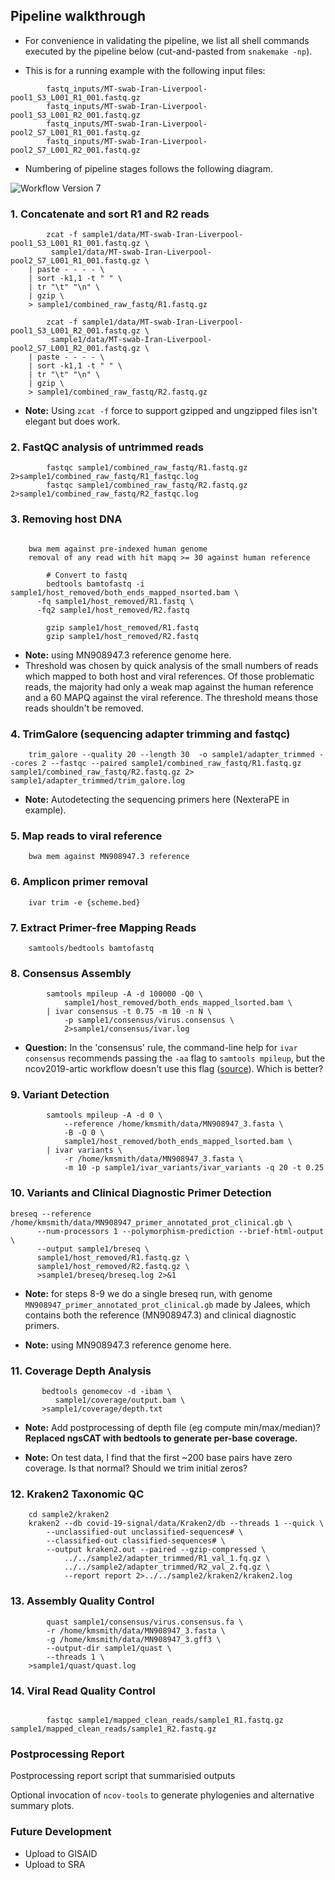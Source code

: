 
## Pipeline walkthrough

- For convenience in validating the pipeline, we list all shell commands
    executed by the pipeline below (cut-and-pasted from `snakemake -np`).

- This is for a running example with the following input files:
```
        fastq_inputs/MT-swab-Iran-Liverpool-pool1_S3_L001_R1_001.fastq.gz
        fastq_inputs/MT-swab-Iran-Liverpool-pool1_S3_L001_R2_001.fastq.gz
        fastq_inputs/MT-swab-Iran-Liverpool-pool2_S7_L001_R1_001.fastq.gz
        fastq_inputs/MT-swab-Iran-Liverpool-pool2_S7_L001_R2_001.fastq.gz
```

- Numbering of pipeline stages follows the following diagram.

![Workflow Version 7](./resources/Workflow_Version_7.png)

### 1. Concatenate and sort R1 and R2 reads
```
        zcat -f sample1/data/MT-swab-Iran-Liverpool-pool1_S3_L001_R1_001.fastq.gz \
	     sample1/data/MT-swab-Iran-Liverpool-pool2_S7_L001_R1_001.fastq.gz \
	| paste - - - - \
	| sort -k1,1 -t " " \
	| tr "\t" "\n" \
	| gzip \
	> sample1/combined_raw_fastq/R1.fastq.gz

        zcat -f sample1/data/MT-swab-Iran-Liverpool-pool1_S3_L001_R2_001.fastq.gz \
	     sample1/data/MT-swab-Iran-Liverpool-pool2_S7_L001_R2_001.fastq.gz \
	| paste - - - - \
	| sort -k1,1 -t " " \
	| tr "\t" "\n" \
	| gzip \
	> sample1/combined_raw_fastq/R2.fastq.gz
```

- **Note:** Using `zcat -f` force to support gzipped and ungzipped files isn't elegant but does work.

### 2. FastQC analysis of untrimmed reads
```
        fastqc sample1/combined_raw_fastq/R1.fastq.gz 2>sample1/combined_raw_fastq/R1_fastqc.log
        fastqc sample1/combined_raw_fastq/R2.fastq.gz 2>sample1/combined_raw_fastq/R2_fastqc.log
```

### 3. Removing host DNA

```

    bwa mem against pre-indexed human genome
    removal of any read with hit mapq >= 30 against human reference

        # Convert to fastq
        bedtools bamtofastq -i sample1/host_removed/both_ends_mapped_nsorted.bam \
	  -fq sample1/host_removed/R1.fastq \
	  -fq2 sample1/host_removed/R2.fastq

        gzip sample1/host_removed/R1.fastq
        gzip sample1/host_removed/R2.fastq
```

- **Note:** using MN908947.3 reference genome here.
- Threshold was chosen by quick analysis of the small numbers of reads which mapped
to both host and viral references. Of those problematic reads, the majority had only a weak
map against the human reference and a 60 MAPQ against the viral reference.
The threshold means those reads shouldn't be removed.

### 4. TrimGalore (sequencing adapter trimming and fastqc)

```
    trim_galore --quality 20 --length 30  -o sample1/adapter_trimmed --cores 2 --fastqc --paired sample1/combined_raw_fastq/R1.fastq.gz sample1/combined_raw_fastq/R2.fastq.gz 2> sample1/adapter_trimmed/trim_galore.log
```

- **Note:** Autodetecting the sequencing primers here (NexteraPE in example).

### 5. Map reads to viral reference

```
    bwa mem against MN908947.3 reference

```

### 6. Amplicon primer removal

```
    ivar trim -e {scheme.bed}
```

### 7. Extract Primer-free Mapping Reads

```
    samtools/bedtools bamtofastq

```


### 8. Consensus Assembly 

```
        samtools mpileup -A -d 100000 -Q0 \
            sample1/host_removed/both_ends_mapped_lsorted.bam \
        | ivar consensus -t 0.75 -m 10 -n N \
            -p sample1/consensus/virus.consensus \
            2>sample1/consensus/ivar.log
```

- **Question:** In the 'consensus' rule, the command-line help for `ivar consensus` recommends
 passing the `-aa` flag to `samtools mpileup`, but the ncov2019-artic workflow doesn't use this
 flag ([source](https://github.com/connor-lab/ncov2019-artic-nf/blob/master/modules/illumina.nf#L136)).
 Which is better?


### 9. Variant Detection

```
        samtools mpileup -A -d 0 \
            --reference /home/kmsmith/data/MN908947_3.fasta \
            -B -Q 0 \
            sample1/host_removed/both_ends_mapped_lsorted.bam \
        | ivar variants \
            -r /home/kmsmith/data/MN908947_3.fasta \
            -m 10 -p sample1/ivar_variants/ivar_variants -q 20 -t 0.25
```

### 10. Variants and Clinical Diagnostic Primer Detection

```
breseq --reference /home/kmsmith/data/MN908947_primer_annotated_prot_clinical.gb \
	  --num-processors 1 --polymorphism-prediction --brief-html-output \
	  --output sample1/breseq \
	  sample1/host_removed/R1.fastq.gz \
	  sample1/host_removed/R2.fastq.gz \
	  >sample1/breseq/breseq.log 2>&1
```

- **Note:** for steps 8-9 we do a single breseq run, with genome `MN908947_primer_annotated_prot_clinical.gb`
  made by Jalees, which contains both the reference (MN908947.3) and clinical diagnostic primers.


- **Note:** using MN908947.3 reference genome here.

### 11. Coverage Depth Analysis

```
       bedtools genomecov -d -ibam \
          sample1/coverage/output.bam \
       >sample1/coverage/depth.txt

```
- **Note:** Add postprocessing of depth file (eg compute min/max/median)? **Replaced ngsCAT with bedtools to generate per-base coverage.** 

- **Note:** On test data, I find that the first ~200 base pairs have zero coverage. Is that normal?
    Should we trim initial zeros?

### 12. Kraken2 Taxonomic QC 
```
    cd sample2/kraken2 
    kraken2 --db covid-19-signal/data/Kraken2/db --threads 1 --quick \
        --unclassified-out unclassified-sequences# \
        --classified-out classified-sequences# \
        --output kraken2.out --paired --gzip-compressed \
            ../../sample2/adapter_trimmed/R1_val_1.fq.gz \
            ../../sample2/adapter_trimmed/R2_val_2.fq.gz \
            --report report 2>../../sample2/kraken2/kraken2.log
```

### 13. Assembly Quality Control
```
        quast sample1/consensus/virus.consensus.fa \
	    -r /home/kmsmith/data/MN908947_3.fasta \
	    -g /home/kmsmith/data/MN908947_3.gff3 \
	    --output-dir sample1/quast \
	    --threads 1 \
	>sample1/quast/quast.log
```

### 14. Viral Read Quality Control
```
    
        fastqc sample1/mapped_clean_reads/sample1_R1.fastq.gz sample1/mapped_clean_reads/sample1_R2.fastq.gz

```

### Postprocessing Report

Postprocessing report script that summarisied outputs

Optional invocation of `ncov-tools` to generate phylogenies and alternative
summary plots.

### Future Development

- Upload to GISAID
- Upload to SRA

